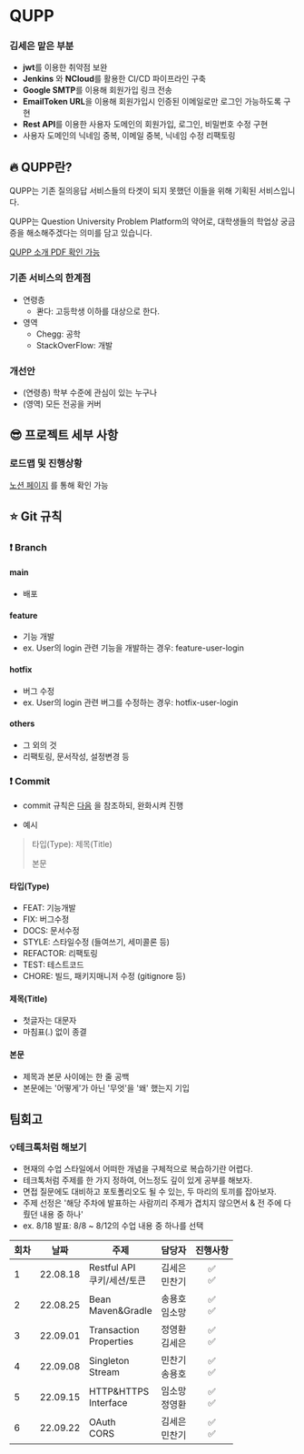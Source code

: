 # QUPP

### 김세은 맡은 부분
- **jwt**를 이용한 취약점 보완
- **Jenkins** 와 **NCloud**를 활용한 CI/CD 파이프라인 구축
- **Google SMTP**를 이용해 회원가입 링크 전송
- **EmailToken URL**을 이용해 회원가입시 인증된 이메일로만 로그인 가능하도록 구현
- **Rest API**를 이용한 사용자 도메인의 회원가입, 로그인, 비밀번호 수정 구현
- 사용자 도메인의 닉네임 중복, 이메일 중복, 닉네임 수정 리팩토링

## 🔥 QUPP란?

QUPP는 기존 질의응답 서비스들의 타겟이 되지 못했던 이들을 위해 기획된 서비스입니다.

QUPP는 Question University Problem Platform의 약어로, 대학생들의 학업상 궁금증을 해소해주겠다는 의미를 담고 있습니다.

[QUPP 소개 PDF 확인 가능](https://github.com/likelion-backendschool/QUPP/blob/main/QUPP.pdf)

### 기존 서비스의 한계점
- 연령층
  - 콴다: 고등학생 이하를 대상으로 한다.
- 영역
  - Chegg: 공학
  - StackOverFlow: 개발

### 개선안
- (연령층) 학부 수준에 관심이 있는 누구나
- (영역) 모든 전공을 커버

## 😎 프로젝트 세부 사항

### 로드맵 및 진행상황

[노션 페이지](https://www.notion.so/qupp/328abb459b894647b1ad8cc35d7ad4da) 를 통해 확인 가능

## ⭐️️ Git 규칙

### ❗️ Branch

#### main
  - 배포
#### feature
  - 기능 개발
  - ex. User의 login 관련 기능을 개발하는 경우: feature-user-login
####  hotfix
  - 버그 수정
  - ex. User의 login 관련 버그를 수정하는 경우: hotfix-user-login
#### others
  - 그 외의 것
  - 리팩토링, 문서작성, 설정변경 등

### ❗️ Commit

- commit 규칙은 [다음](https://jason-api.tistory.com/89) 을 참조하되, 완화시켜 진행

- 예시
> 타입(Type): 제목(Title)
> 
> 본문

#### 타입(Type)

- FEAT: 기능개발
- FIX: 버그수정
- DOCS: 문서수정
- STYLE: 스타일수정 (들여쓰기, 세미콜론 등)
- REFACTOR: 리팩토링
- TEST: 테스트코드
- CHORE: 빌드, 패키지매니저 수정 (gitignore 등)

#### 제목(Title)

- 첫글자는 대문자
- 마침표(.) 없이 종결

#### 본문

- 제목과 본문 사이에는 한 줄 공백
- 본문에는 '어떻게'가 아닌 '무엇'을 '왜' 했는지 기입

## 팀회고

### 💡테크톡처럼 해보기

- 현재의 수업 스타일에서 어떠한 개념을 구체적으로 복습하기란 어렵다.
- 테크톡처럼 주제를 한 가지 정하여, 어느정도 깊이 있게 공부를 해보자.
- 면접 질문에도 대비하고 포토폴리오도 될 수 있는, 두 마리의 토끼를 잡아보자.
- 주제 선정은 '해당 주차에 발표하는 사람끼리 주제가 겹치지 않으면서 & 전 주에 다뤘던 내용 중 하나'
- ex. 8/18 발표: 8/8 ~ 8/12의 수업 내용 중 하나를 선택

|회차|날짜|주제|담당자| 진행사항 |
|---|---|---|---|:----:|
|1|22.08.18|Restful API<br>쿠키/세션/토큰|김세은<br>민찬기|✅<br>✅|
|2|22.08.25|Bean<br>Maven&Gradle|송용호<br>임소망|✅<br>✅|
|3|22.09.01|Transaction<br>Properties|정영환<br>김세은|✅<br>✅|
|4|22.09.08|Singleton<br>Stream|민찬기<br>송용호|✅<br>✅|
|5|22.09.15|HTTP&HTTPS<br>Interface|임소망<br>정영환|✅<br>✅|
|6|22.09.22|OAuth<br>CORS|김세은<br>민찬기|✅<br>✅|
